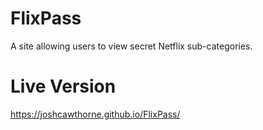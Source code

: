 # FlixPass
A site allowing users to view secret Netflix sub-categories.

# Live Version
https://joshcawthorne.github.io/FlixPass/
